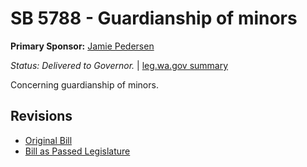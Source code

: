 # SB 5788 - Guardianship of minors
**Primary Sponsor:** [Jamie Pedersen](/person/leg/jamie.pedersen.md)

*Status: Delivered to Governor.* | [leg.wa.gov summary](https://app.leg.wa.gov/billsummary?BillNumber=5788&Year=2021)

Concerning guardianship of minors.

## Revisions
* [Original Bill](1/)
* [Bill as Passed Legislature](1/)